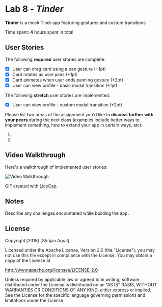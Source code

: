 # Lab 8 - *Tinder*

**Tinder** is a mock Tindr app featuring gestures and custom transitions

Time spent: **4** hours spent in total

## User Stories

The following **required** user stories are complete:

- [x] User can drag card using a pan gesture (+1pt)
- [x] Card rotates as user pans (+1pt)
- [x] Card animates when user ends panning gesture (+2pt)
- [x] User can view profile - basic modal transition (+1pt)

The following **stretch** user stories are implemented:

- [x] User can view profile - custom modal transition (+2pt)

Please list two areas of the assignment you'd like to **discuss further with your peers** during the next class (examples include better ways to implement something, how to extend your app in certain ways, etc):

1.
2.

## Video Walkthrough

Here's a walkthrough of implemented user stories:

<img src='https://i.imgur.com/KDazWqq.gif' title='Video Walkthrough' width='' alt='Video Walkthrough' />

GIF created with [LiceCap](http://www.cockos.com/licecap/).

## Notes

Describe any challenges encountered while building the app.

## License

Copyright [2018] [Shrijan Aryal]

Licensed under the Apache License, Version 2.0 (the "License");
you may not use this file except in compliance with the License.
You may obtain a copy of the License at

http://www.apache.org/licenses/LICENSE-2.0

Unless required by applicable law or agreed to in writing, software
distributed under the License is distributed on an "AS IS" BASIS,
WITHOUT WARRANTIES OR CONDITIONS OF ANY KIND, either express or implied.
See the License for the specific language governing permissions and
limitations under the License.
